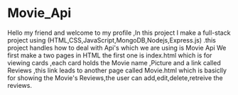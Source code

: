 # Movie_Api
Hello my friend and welcome to my profile ,In this project I make a full-stack project using (HTML,CSS,JavaScript,MongoDB,Nodejs,Express.js) .this project handles how to deal with Api's which we are using is Movie Api
We first make a two pages in HTML the first one is index.html which is for viewing cards ,each card holds the Movie name ,Picture and a link called Reviews ,this link leads to another page called Movie.html
which is basiclly for showing the Movie's Reviews,the user can add,edit,delete,retreive the reviews.
